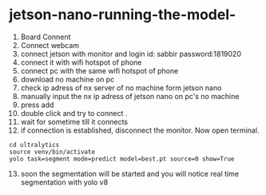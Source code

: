 # jetson-nano-running-the-model-
1. Board Connent
2. Connect webcam 
3. connect jetson with monitor and login id: sabbir password:1819020
4. connect it with wifi hotspot of phone
5. connect pc with the same wifi hotspot of phone
6. download no machine on pc
7. check ip adress of nx server of no machine form jetson nano
8. manually input the nx ip adress of jetson nano on pc's no machine
9. press add
10. double click and try to connect .
11. wait for sometime till it connects
12. if connection is established, disconnect the monitor. Now open terminal.
```
cd ultralytics
source venv/bin/activate
yolo task=segment mode=predict model=best.pt source=0 show=True

```
13. soon the segmentation will be started and you will notice real time segmentation with yolo v8









